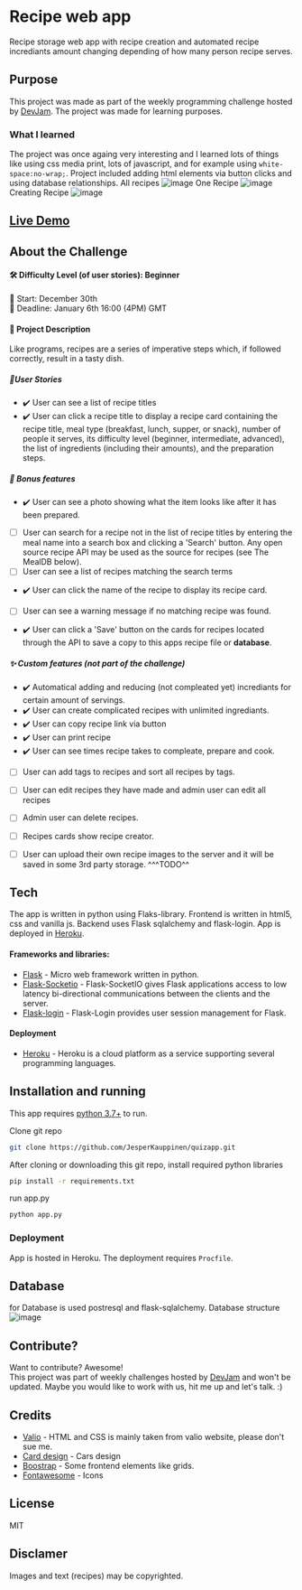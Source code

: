 # Recipe web app
Recipe storage web app with recipe creation and automated recipe incrediants amount changing depending of how many person recipe serves.

## Purpose
This project was made as part of the weekly programming challenge hosted by [DevJam].
The project was made for learning purposes.
### What I learned
The project was once againg very interesting and I learned lots of things like using css media print, lots of javascript, and for example using `white-space:no-wrap;`. Project included adding html elements via button clicks and using database relationships. 
All recipes
![image](https://user-images.githubusercontent.com/76889226/148412394-313de2d9-f7a6-4444-82cb-e3ebf0f9bad0.png)
One Recipe
![image](https://user-images.githubusercontent.com/76889226/148412628-1a15daa0-f062-4504-9298-6d7bba5a1dc6.png)
Creating Recipe
![image](https://user-images.githubusercontent.com/76889226/148412736-3f150f37-ca4d-472b-b6a6-acc791ac17dd.png)


## [Live Demo](https://jeb-recipeapp.herokuapp.com/)



## About the Challenge
#### 🛠 Difficulty Level (of user stories): Beginner 
📅 Start: December 30th<br>
📅 Deadline: January 6th 16:00 (4PM) GMT

#### 📝 Project Description
Like programs, recipes are a series of imperative steps which, if followed correctly, result in a tasty dish.
##### 📑User Stories
- ✔️ User can see a list of recipe titles
- ✔️ User can click a recipe title to display a recipe card containing the recipe title, meal type (breakfast, lunch, supper, or snack), number of people it serves, its difficulty level (beginner, intermediate, advanced), the list of ingredients (including their amounts), and the preparation steps.
##### 🌟 Bonus features

- ✔️ User can see a photo showing what the item looks like after it has been prepared.
- [ ] User can search for a recipe not in the list of recipe titles by entering the meal name into a search box and clicking a 'Search' button. Any open source recipe API may be used as the source for recipes (see The MealDB below).
- [ ] User can see a list of recipes matching the search terms
- ✔️ User can click the name of the recipe to display its recipe card.
- [ ] User can see a warning message if no matching recipe was found. 
- ✔️ User can click a 'Save' button on the cards for recipes located through the API to save a copy to this apps recipe file or __database__.

##### ✨ Custom features (not part of the challenge)
- ✔️ Automatical adding and reducing (not compleated yet) incrediants for certain amount of servings. 
- ✔️ User can create complicated recipes with unlimited ingrediants.
- ✔️ User can copy recipe link via button
- ✔️ User can print recipe
- ✔️ User can see times recipe takes to compleate, prepare and cook.
- [ ] User can add tags to recipes and sort all recipes by tags.
- [ ] User can edit recipes they have made and admin user can edit all recipes
- [ ] Admin user can delete recipes.
- [ ] Recipes cards show recipe creator.
- [ ] User can upload their own recipe images to the server and it will be saved in some 3rd party storage.
^^^TODO^^


## Tech

The app is written in python using Flaks-library. 
Frontend is written in html5, css and vanilla js.
Backend uses Flask sqlalchemy and flask-login.
App is deployed in [Heroku].

#### Frameworks and libraries:

- [Flask] - Micro web framework written in python.
- [Flask-Socketio](https://flask-socketio.readthedocs.io/en/latest/) - Flask-SocketIO gives Flask applications access to low latency bi-directional communications between the clients and the server.
- [Flask-login] - Flask-Login provides user session management for Flask.
#### Deployment
- [Heroku] - Heroku is a cloud platform as a service supporting several programming languages.



## Installation and running

This app requires [python 3.7+](https://www.python.org/downloads/) to run.

Clone git repo
```sh
git clone https://github.com/JesperKauppinen/quizapp.git
```

After cloning or downloading this git repo, install required python libraries

```sh
pip install -r requirements.txt
```

run app.py
```sh
python app.py
```
### Deployment
App is hosted in Heroku.  The deployment requires `Procfile`.

## Database
for Database is used postresql and flask-sqlalchemy.
Database structure
![image](https://user-images.githubusercontent.com/76889226/148434091-1ed42aa8-95e4-46de-b509-74d62432c050.png)


## Contribute?
Want to contribute? Awesome!  
This project was part of weekly challenges hosted by [DevJam] and won't be updated.
Maybe you would like to work with us, hit me up and let's talk. :)

## Credits
- [Valio](https://codepen.io/hakura/pen/ebglw) - HTML and CSS is mainly taken from valio website, please don't sue me.
- [Card design](https://codepen.io/hakura/pen/ebglw) - Cars design
- [Boostrap](https://codepen.io/hakura/pen/ebglw) - Some frontend elements like grids.
- [Fontawesome](https://fontawesome.com/) - Icons

## License
MIT

## Disclamer
Images and text (recipes) may be copyrighted.


   [Flask]: <https://flask.palletsprojects.com/en/2.0.x/>
   [Flask-login]: <https://flask-login.readthedocs.io/en/latest/>
   [DevJam]: <https://discord.gg/nZBxGEudY6>
   [emojipedia]: <https://emojipedia.org/artist-palette/>
   [icons8]: <https://icons8.com/>
   [sharingbuttons]: <https://sharingbuttons.io/>
   [Handdrawn]: <https://fxaeberhard.github.io/handdrawn.css/>
   [imgbb]: <https://imgbb.com/upload>
   [Heroku]: <https://www.heroku.com>
